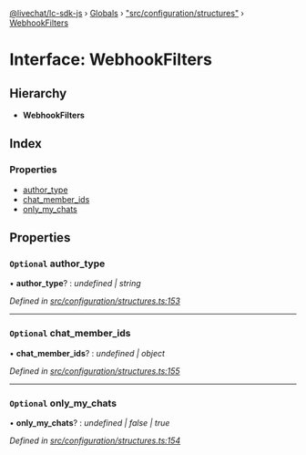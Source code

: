 [@livechat/lc-sdk-js](../README.md) › [Globals](../globals.md) › ["src/configuration/structures"](../modules/_src_configuration_structures_.md) › [WebhookFilters](_src_configuration_structures_.webhookfilters.md)

# Interface: WebhookFilters

## Hierarchy

* **WebhookFilters**

## Index

### Properties

* [author_type](_src_configuration_structures_.webhookfilters.md#optional-author_type)
* [chat_member_ids](_src_configuration_structures_.webhookfilters.md#optional-chat_member_ids)
* [only_my_chats](_src_configuration_structures_.webhookfilters.md#optional-only_my_chats)

## Properties

### `Optional` author_type

• **author_type**? : *undefined | string*

*Defined in [src/configuration/structures.ts:153](https://github.com/livechat/lc-sdk-js/blob/e25bbbb/src/configuration/structures.ts#L153)*

___

### `Optional` chat_member_ids

• **chat_member_ids**? : *undefined | object*

*Defined in [src/configuration/structures.ts:155](https://github.com/livechat/lc-sdk-js/blob/e25bbbb/src/configuration/structures.ts#L155)*

___

### `Optional` only_my_chats

• **only_my_chats**? : *undefined | false | true*

*Defined in [src/configuration/structures.ts:154](https://github.com/livechat/lc-sdk-js/blob/e25bbbb/src/configuration/structures.ts#L154)*
